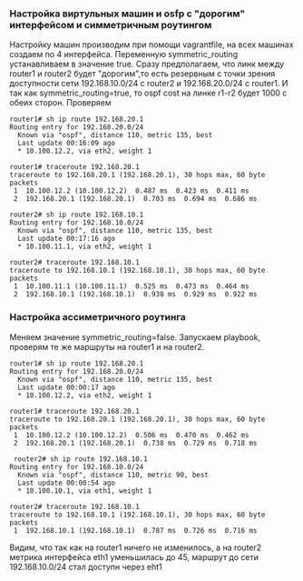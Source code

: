 ### Настройка виртульных машин и osfp с "дорогим" интерфейсом и симметричным роутингом
Настройку машин производим при помощи vagrantfile, на всех машинах создаем по 4 интерфейса. Переменную symmetric_routing устанавливаем в значение true.
Сразу предполагаем, что линк между router1 и router2 будет "дорогим",то есть резервным с точки зрения доступности сети 192.168.10.0/24 с router2 и 192.168.20.0/24 c router1.
И так как symmetric_routing=true, то ospf cost на линке r1-r2 будет 1000 с обеих сторон.
Проверяем
```
router1# sh ip route 192.168.20.1
Routing entry for 192.168.20.0/24
  Known via "ospf", distance 110, metric 135, best
  Last update 00:16:09 ago
  * 10.100.12.2, via eth2, weight 1

router1# traceroute 192.168.20.1
traceroute to 192.168.20.1 (192.168.20.1), 30 hops max, 60 byte packets
 1  10.100.12.2 (10.100.12.2)  0.487 ms  0.423 ms  0.411 ms
 2  192.168.20.1 (192.168.20.1)  0.703 ms  0.694 ms  0.686 ms
 
router2# sh ip route 192.168.10.1
Routing entry for 192.168.10.0/24
  Known via "ospf", distance 110, metric 135, best
  Last update 00:17:16 ago
  * 10.100.11.1, via eth2, weight 1

router2# traceroute 192.168.10.1
traceroute to 192.168.10.1 (192.168.10.1), 30 hops max, 60 byte packets
 1  10.100.11.1 (10.100.11.1)  0.525 ms  0.473 ms  0.464 ms
 2  192.168.10.1 (192.168.10.1)  0.938 ms  0.929 ms  0.922 ms
```
### Настройка ассиметричного роутинга
Меняем значение symmetric_routing=false.
Запускаем playbook, проверям те же маршруты на router1 и на router2.
```
router1# sh ip route 192.168.20.1
Routing entry for 192.168.20.0/24
  Known via "ospf", distance 110, metric 135, best
  Last update 00:00:17 ago
  * 10.100.12.2, via eth2, weight 1

router1# traceroute 192.168.20.1
traceroute to 192.168.20.1 (192.168.20.1), 30 hops max, 60 byte packets
 1  10.100.12.2 (10.100.12.2)  0.506 ms  0.470 ms  0.462 ms
 2  192.168.20.1 (192.168.20.1)  0.738 ms  0.729 ms  0.718 ms
 
 router2# sh ip route 192.168.10.1
Routing entry for 192.168.10.0/24
  Known via "ospf", distance 110, metric 90, best
  Last update 00:00:54 ago
  * 10.100.10.1, via eth1, weight 1

router2# traceroute 192.168.10.1
traceroute to 192.168.10.1 (192.168.10.1), 30 hops max, 60 byte packets
 1  192.168.10.1 (192.168.10.1)  0.787 ms  0.726 ms  0.716 ms

```
Видим, что так как на router1 ничего не изменилось, а на router2 метрика интерфейса eth1 уменьшилась до 45, маршрут до сети 192.168.10.0/24 стал доступн через eht1
